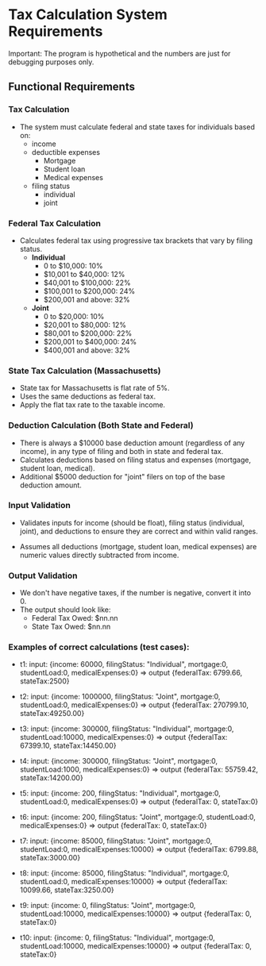 # Tax Calculation System Requirements

Important: The program is hypothetical and the numbers are just for debugging purposes only. 

## Functional Requirements

### Tax Calculation
- The system must calculate federal and state taxes for individuals based on:
    - income
    - deductible expenses
        - Mortgage
        - Student loan
        - Medical expenses
    - filing status
        - individual
        - joint

### Federal Tax Calculation
- Calculates federal tax using progressive tax brackets that vary by filing status.
    - **Individual**
      - 0 to $10,000: 10%
      - $10,001 to $40,000: 12%
      - $40,001 to $100,000: 22%
      - $100,001 to $200,000: 24%
      - $200,001 and above: 32%
    - **Joint**
      - 0 to $20,000: 10%
      - $20,001 to $80,000: 12%
      - $80,001 to $200,000: 22%
      - $200,001 to $400,000: 24%
      - $400,001 and above: 32%

### State Tax Calculation (Massachusetts)
- State tax for Massachusetts is flat rate of 5%.
- Uses the same deductions as federal tax.
- Apply the flat tax rate to the taxable income.


### Deduction Calculation (Both State and Federal)
- There is always a $10000 base deduction amount (regardless of any income), in any type of filing and both in state and federal tax.
- Calculates deductions based on filing status and expenses (mortgage, student loan, medical).
- Additional $5000 deduction for "joint" filers on top of the base deduction amount.



### Input Validation
- Validates inputs for income (should be float), filing status (individual, joint), and deductions to ensure they are correct and within valid ranges.

- Assumes all deductions (mortgage, student loan, medical expenses) are numeric values directly subtracted from income.

### Output Validation
- We don't have negative taxes, if the number is negative, convert it into 0.
- The output should look like: 
    - Federal Tax Owed: $nn.nn
    - State Tax Owed: $nn.nn

### Examples of correct calculations (test cases):
- t1: input: {income: 60000, filingStatus: "Individual", mortgage:0, studentLoad:0, medicalExpenses:0} => output {federalTax: 6799.66, stateTax:2500}

- t2: input: {income: 1000000, filingStatus: "Joint", mortgage:0, studentLoad:0, medicalExpenses:0} => output {federalTax: 270799.10, stateTax:49250.00}

- t3: input: {income: 300000, filingStatus: "Individual", mortgage:0, studentLoad:10000, medicalExpenses:0} => output {federalTax: 67399.10, stateTax:14450.00}

- t4: input: {income: 300000, filingStatus: "Joint", mortgage:0, studentLoad:1000, medicalExpenses:0} => output {federalTax: 55759.42, stateTax:14200.00}

- t5: input: {income: 200, filingStatus: "Individual", mortgage:0, studentLoad:0, medicalExpenses:0} => output {federalTax: 0, stateTax:0}
- t6: input: {income: 200, filingStatus: "Joint", mortgage:0, studentLoad:0, medicalExpenses:0} => output {federalTax: 0, stateTax:0}

- t7: input: {income: 85000, filingStatus: "Joint", mortgage:0, studentLoad:0, medicalExpenses:10000} => output {federalTax: 6799.88, stateTax:3000.00}

- t8: input: {income: 85000, filingStatus: "Individual", mortgage:0, studentLoad:0, medicalExpenses:10000} => output {federalTax: 10099.66, stateTax:3250.00}

- t9: input: {income: 0, filingStatus: "Joint", mortgage:0, studentLoad:10000, medicalExpenses:10000} => output {federalTax: 0, stateTax:0}

- t10: input: {income: 0, filingStatus: "Individual", mortgage:0, studentLoad:10000, medicalExpenses:10000} => output {federalTax: 0, stateTax:0}
